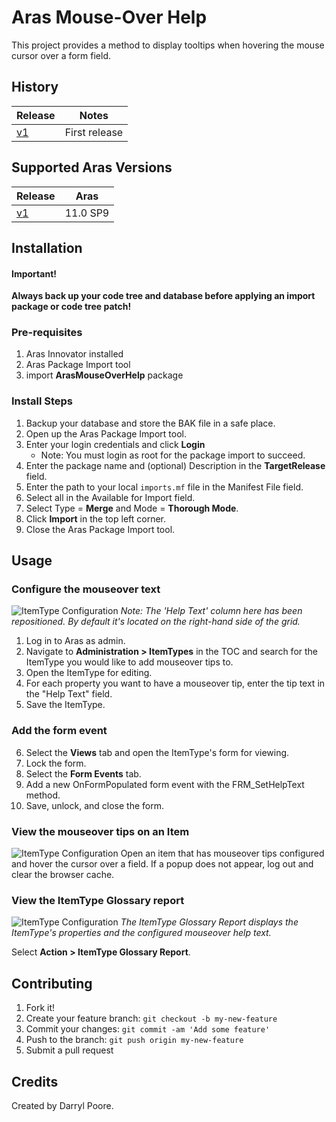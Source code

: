 # Aras Mouse-Over Help

This project provides a method to display tooltips when hovering the mouse cursor over a form field.

## History

Release | Notes
--------|--------
[v1](https://github.com/ProcessPLM/Aras-Mouse-Over-Help) | First release

## Supported Aras Versions

Release | Aras
--------|------
[v1](https://github.com/ProcessPLM/Aras-Mouse-Over-Help) | 11.0 SP9

## Installation

#### Important!
**Always back up your code tree and database before applying an import package or code tree patch!**

### Pre-requisites

1. Aras Innovator installed
2. Aras Package Import tool
3. import **ArasMouseOverHelp** package

### Install Steps

1. Backup your database and store the BAK file in a safe place.
2. Open up the Aras Package Import tool.
3. Enter your login credentials and click **Login**
    * Note: You must login as root for the package import to succeed.
4. Enter the package name and (optional) Description in the **TargetRelease** field.
5. Enter the path to your local `imports.mf` file in the Manifest File field.
6. Select all in the Available for Import field.
7. Select Type = **Merge** and Mode = **Thorough Mode**.
8. Click **Import** in the top left corner.
9. Close the Aras Package Import tool.

## Usage

### Configure the mouseover text
![ItemType Configuration](Screenshots/help_text.png)
*Note: The 'Help Text' column here has been repositioned. By default it's located on the right-hand side of the grid.*
1. Log in to Aras as admin.
2. Navigate to **Administration > ItemTypes** in the TOC and search for the ItemType you would like to add mouseover tips to.
3. Open the ItemType for editing.
4. For each property you want to have a mouseover tip, enter the tip text in the "Help Text" field.
5. Save the ItemType.

### Add the form event
6. Select the **Views** tab and open the ItemType's form for viewing.
7. Lock the form.
8. Select the **Form Events** tab.
9. Add a new OnFormPopulated form event with the FRM_SetHelpText method.
10. Save, unlock, and close the form.

### View the mouseover tips on an Item
![ItemType Configuration](Screenshots/form.png)
Open an item that has mouseover tips configured and hover the cursor over a field. If a popup does not appear, log out and clear the browser cache. 


### View the ItemType Glossary report
![ItemType Configuration](Screenshots/report.png)
*The ItemType Glossary Report displays the ItemType's properties and the configured mouseover help text.*

Select **Action > ItemType Glossary Report**. 

## Contributing

1. Fork it!
2. Create your feature branch: `git checkout -b my-new-feature`
3. Commit your changes: `git commit -am 'Add some feature'`
4. Push to the branch: `git push origin my-new-feature`
5. Submit a pull request

## Credits

Created by Darryl Poore.

